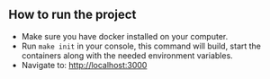 
## How to run the project

- Make sure you have docker installed on your computer.
- Run `make init` in your console, this command will build, start the containers along with the needed environment variables.
- Navigate to: [http://localhost:3000](http://localhost:3000)